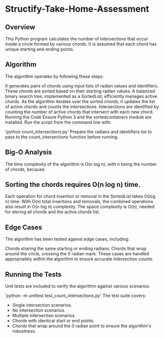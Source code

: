 # Structify-Take-Home-Assessment

## Overview
This Python program calculates the number of intersections that occur inside a circle formed by various chords. It is assumed that each chord has unique starting and ending points.

## Algorithm
The algorithm operates by following these steps:

It generates pairs of chords using input lists of radian values and identifiers.
These chords are sorted based on their starting radian values.
A balanced binary search tree, implemented as a SortedList, efficiently manages active chords.
As the algorithm iterates over the sorted chords, it updates the list of active chords and counts the intersections.
Intersections are identified by counting the number of active chords that intersect with each new chord.
Running the Code
Ensure Python 3 and the sortedcontainers module are installed. Run the script from the command line with:

'python count_intersections.py'
Prepare the radians and identifiers list to pass to the count_intersections function before running.

## Big-O Analysis
The time complexity of the algorithm is O(n log n), with n being the number of chords, because:

## Sorting the chords requires O(n log n) time.
Each operation for chord insertion or removal in the SortedList takes O(log n) time.
With O(n) total insertions and removals, the combined operations also result in O(n log n) complexity.
The space complexity is O(n), needed for storing all chords and the active chords list.

## Edge Cases
The algorithm has been tested against edge cases, including:

Chords sharing the same starting or ending radians.
Chords that wrap around the circle, crossing the 0 radian mark.
These cases are handled appropriately within the algorithm to ensure accurate intersection counts.

## Running the Tests
Unit tests are included to verify the algorithm against various scenarios:

'python -m unittest test_count_intersections.py'
The test suite covers:

- Single intersection scenarios.
- No intersection scenarios.
- Multiple intersection scenarios.
- Chords with identical start or end points.
- Chords that wrap around the 0 radian point to ensure the algorithm's robustness.

